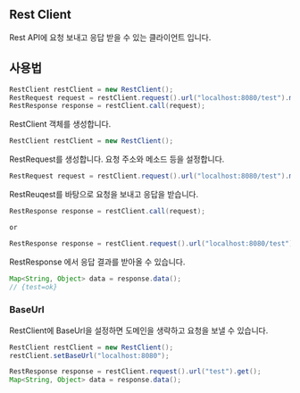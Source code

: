## Rest Client
Rest API에 요청 보내고 응답 받을 수 있는 클라이언트 입니다.

## 사용법
```java
RestClient restClient = new RestClient();
RestRequest request = restClient.request().url("localhost:8080/test").method(HttpMethod.GET.getMethod()).build();
RestResponse response = restClient.call(request);
```

RestClient 객체를 생성합니다.  

```java
RestClient restClient = new RestClient();
```
  
RestRequest를 생성합니다.
요청 주소와 메소드 등을 설정합니다.

```java
RestRequest request = restClient.request().url("localhost:8080/test").method(HttpMethod.GET.getMethod()).build();
```

RestReuqest를 바탕으로 요청을 보내고 응답을 받습니다.

```java
RestResponse response = restClient.call(request);

or

RestResponse response = restClient.request().url("localhost:8080/test").get();
```

RestResponse 에서 응답 결과를 받아올 수 있습니다.

```java
Map<String, Object> data = response.data();
// {test=ok}
```

### BaseUrl
RestClient에 BaseUrl을 설정하면 도메인을 생략하고 요청을 보낼 수 있습니다.

```java
RestClient restClient = new RestClient();
restClient.setBaseUrl("localhost:8080");

RestResponse response = restClient.request().url("test").get();
Map<String, Object> data = response.data();
```
